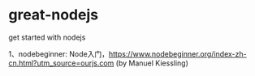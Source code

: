 # great-nodejs
get started with nodejs

1、nodebeginner: Node入门，https://www.nodebeginner.org/index-zh-cn.html?utm_source=ourjs.com (by Manuel Kiessling)
